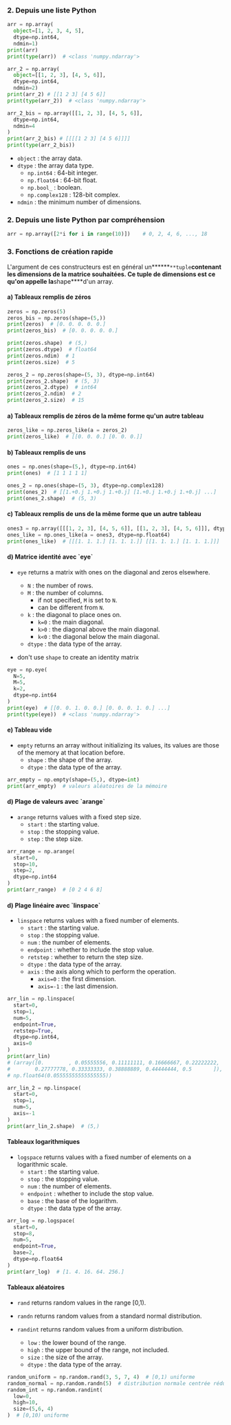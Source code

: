 <h3 id="from-list">2. Depuis une liste Python</h3>

```python
arr = np.array(
  object=[1, 2, 3, 4, 5],
  dtype=np.int64,
  ndmin=1)
print(arr)
print(type(arr))  # <class 'numpy.ndarray'>

arr_2 = np.array(
  object=[[1, 2, 3], [4, 5, 6]],
  dtype=np.int64,
  ndmin=2)
print(arr_2) # [[1 2 3] [4 5 6]]
print(type(arr_2))  # <class 'numpy.ndarray'>

arr_2_bis = np.array([[1, 2, 3], [4, 5, 6]], 
  dtype=np.int64,
  ndmin=4
)
print(arr_2_bis) # [[[[1 2 3] [4 5 6]]]]
print(type(arr_2_bis))
```

- `object` : the array data.
- `dtype` : the array data type.
  - `np.int64` : 64-bit integer.
  - `np.float64` : 64-bit float.
  - `np.bool_` : boolean.
  - `np.complex128` : 128-bit complex.
- `ndmin` : the minimum number of dimensions.

<h3 id="from-list-comprehension">2. Depuis une liste Python par compréhension</h3>

```python
arr = np.array([2*i for i in range(10)])    # 0, 2, 4, 6, ..., 18
```


<h3 id="quick-creation">3. Fonctions de création rapide</h3>

L'argument de ces constructeurs est en général un******`**tuple`****contenant les dimensions de la matrice souhaitées. 
Ce tuple de dimensions est ce qu'on appelle la****shape****d'un array.

<h4 id="zeros">a) Tableaux remplis de zéros</h4>

```python
zeros = np.zeros(5)
zeros_bis = np.zeros(shape=(5,))
print(zeros)  # [0. 0. 0. 0. 0.]
print(zeros_bis)  # [0. 0. 0. 0. 0.]

print(zeros.shape)  # (5,)
print(zeros.dtype)  # float64
print(zeros.ndim)  # 1
print(zeros.size)  # 5

zeros_2 = np.zeros(shape=(5, 3), dtype=np.int64)
print(zeros_2.shape)  # (5, 3)
print(zeros_2.dtype)  # int64
print(zeros_2.ndim)  # 2
print(zeros_2.size)  # 15
```

<h4 id="zeros_like">a) Tableaux remplis de zéros de la même forme qu'un autre tableau</h4>

```python
zeros_like = np.zeros_like(a = zeros_2)
print(zeros_like)  # [[0. 0. 0.] [0. 0. 0.]]
```

<h4 id="ones">b) Tableaux remplis de uns</h4>

```python
ones = np.ones(shape=(5,), dtype=np.int64)
print(ones)  # [1 1 1 1 1]

ones_2 = np.ones(shape=(5, 3), dtype=np.complex128)
print(ones_2)  # [[1.+0.j 1.+0.j 1.+0.j] [1.+0.j 1.+0.j 1.+0.j] ...]
print(ones_2.shape)  # (5, 3)
```

<h4 id="ones_like">c) Tableaux remplis de uns de la même forme que un autre tableau</h4>

```python
ones3 = np.array([[[1, 2, 3], [4, 5, 6]], [[1, 2, 3], [4, 5, 6]]], dtype=np.int64)
ones_like = np.ones_like(a = ones3, dtype=np.float64)
print(ones_like)  # [[[1. 1. 1.] [1. 1. 1.]] [[1. 1. 1.] [1. 1. 1.]]]
```

<h4 id="eye">d) Matrice identité avec `eye`</h4>

- `eye` returns a matrix with ones on the diagonal and zeros elsewhere.
  - `N` : the number of rows.
  - `M` : the number of columns.
    - if not specified, `M` is set to `N`.
    - can be different from `N`.
  - `k` : the diagonal to place ones on.
    - `k=0` : the main diagonal.
    - `k>0` : the diagonal above the main diagonal.
    - `k<0` : the diagonal below the main diagonal.
  - `dtype` : the data type of the array.

- don't use `shape` to create an identity matrix

```python
eye = np.eye(
  N=5, 
  M=5,
  k=2,
  dtype=np.int64
)
print(eye)  # [[0. 0. 1. 0. 0.] [0. 0. 0. 1. 0.] ...]
print(type(eye))  # <class 'numpy.ndarray'>
```

<h4 id="empty">e) Tableau vide</h4>

- `empty` returns an array without initializing its values, its values are those of the memory at that location before.
  - `shape` : the shape of the array.
  - `dtype` : the data type of the array.

```python
arr_empty = np.empty(shape=(5,), dtype=int)
print(arr_empty)  # valeurs aléatoires de la mémoire
```

<h4 id="arange">d) Plage de valeurs avec `arange`</h4>

- `arange` returns values with a fixed step size.
  - `start` : the starting value.
  - `stop` : the stopping value.
  - `step` : the step size.

```python
arr_range = np.arange(
  start=0,
  stop=10,
  step=2,
  dtype=np.int64
)
print(arr_range)  # [0 2 4 6 8]
```


<h4 id="linspace">d) Plage linéaire avec `linspace`</h4>

- `linspace` returns values with a fixed number of elements.
  - `start` : the starting value.
  - `stop` : the stopping value.
  - `num` : the number of elements.
  - `endpoint` : whether to include the stop value.
  - `retstep` : whether to return the step size.
  - `dtype` : the data type of the array.
  - `axis` : the axis along which to perform the operation.
    - `axis=0` : the first dimension.
    - `axis=-1` : the last dimension.

```python
arr_lin = np.linspace(
  start=0,
  stop=1,
  num=5,
  endpoint=True,
  retstep=True,
  dtype=np.int64,
  axis=0
)
print(arr_lin)  
# (array([0.        , 0.05555556, 0.11111111, 0.16666667, 0.22222222,
#        0.27777778, 0.33333333, 0.38888889, 0.44444444, 0.5       ]), 
# np.float64(0.05555555555555555)) 

arr_lin_2 = np.linspace(
  start=0,
  stop=1,
  num=5,
  axis=-1
)
print(arr_lin_2.shape)  # (5,)
```

<h4 id="logspace">Tableaux logarithmiques</h4>

- `logspace` returns values with a fixed number of elements on a logarithmic scale.
  - `start` : the starting value.
  - `stop` : the stopping value.
  - `num` : the number of elements.
  - `endpoint` : whether to include the stop value.
  - `base` : the base of the logarithm.
  - `dtype` : the data type of the array.

```python
arr_log = np.logspace(
  start=0,
  stop=8,
  num=5,
  endpoint=True,
  base=2,
  dtype=np.float64
)
print(arr_log)  # [1. 4. 16. 64. 256.]
```

<h4 id="random">Tableaux aléatoires</h4>

- `rand` returns random values in the range [0,1).
- `randn` returns random values from a standard normal distribution.

- `randint` returns random values from a uniform distribution.
  - `low` : the lower bound of the range.
  - `high` : the upper bound of the range, not included.
  - `size` : the size of the array.
  - `dtype` : the data type of the array.

```python
random_uniform = np.random.rand(3, 5, 7, 4)  # [0,1) uniforme
random_normal = np.random.randn(5)  # distribution normale centrée réduite
random_int = np.random.randint(
  low=0,
  high=10,
  size=(5,6, 4)
)  # [0,10) uniforme
```